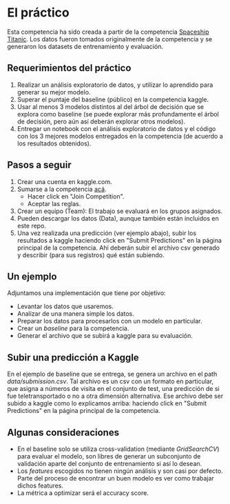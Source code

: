 # El práctico

Esta competencia ha sido creada a partir de la competencia [Spaceship Titanic](https://www.kaggle.com/competitions/spaceship-titanic/overview). Los datos fueron tomados originalmente de la competencia y se generaron los datasets de entrenamiento y evaluación.

## Requerimientos del práctico

1. Realizar un análisis exploratorio de datos, y utilizar lo aprendido para generar su mejor modelo.
1. Superar el puntaje del baseline (público) en la competencia kaggle.
1. Usar al menos 3 modelos distintos al del árbol de decisión que se explora como baseline (se puede explorar más profundamente el árbol de decisión, pero aún así deberán explorar otros modelos).
1. Entregar un notebook con el análisis exploratorio de datos y el código con los 3 mejores modelos entregados en la competencia (de acuerdo a los resultados obtenidos).

## Pasos a seguir

1. Crear una cuenta en kaggle.com. 
1. Sumarse a la competencia [acá]().
    * Hacer click en "Join Competition".
    * Aceptar las reglas.
1. Crear un equipo (Team): El trabajo se evaluará en los grupos asignados.
1. Pueden descargar los datos (Data), aunque también están incluidos en este repo.
1. Una vez realizada una predicción (ver ejemplo abajo), subir los resultados a kaggle haciendo click en "Submit Predictions" en la página principal de la competencia. Ahí deberán subir el archivo csv generado y describir (para sus registros) qué están subiendo.

## Un ejemplo

Adjuntamos una implementación que tiene por objetivo:

* Levantar los datos que usaremos.
* Analizar de una manera simple los datos.
* Preparar los datos para procesarlos con un modelo en particular.
* Crear un *baseline* para la competencia.
* Generar el archivo que se subirá a kaggle para su evaluación.

## Subir una predicción a Kaggle

En el ejemplo de baseline que se entrega, se genera un archivo en el path *data/submission.csv*. Tal archivo es un csv con un formato en particular, que asigna a números de visita en el conjunto de test, una predicción de si fue teletransportado o no a otra dimensión alternativa. 
Ese archivo debe ser subido a kaggle como lo explicamos arriba: haciendo click en "Submit Predictions" en la página principal de la competencia.

## Algunas consideraciones

* En el baseline solo se utiliza cross-validation (mediante *GridSearchCV*) para evaluar el modelo, son libres de generar un subconjunto de validación aparte del conjunto de entrenamiento si así lo desean.
* Los *features* escogidos no tienen ningún análisis y son casi por defecto. Parte del proceso de encontrar un buen modelo es ver como trabajar dichos features.
* La métrica a optimizar será el accuracy score.
